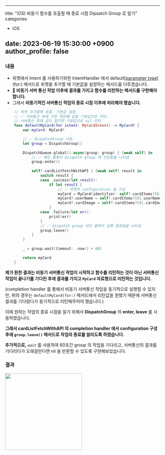  ---
title:  "iOS) 비동기 함수를 호출할 때 종료 시점 Dipsatch Group 로 알기"
categories:
- iOS

date:   2023-06-19  15:30:00 +0900
author_profile: false
---
### 내용

- 위젯에서 Intent 를 사용하기위한 IntentHandler 에서 default[[parameter type](for:)](for:) 메서드로 위젯을 추가할 때 기본값을 설정하는 메서드를 다루겠습니다.
- **🚨 비동기 서버 통신  작업 이후에 결과를 가지고 함수를 리턴하는 메서드를 구현해야 합니다.**
- 그래서 **비동기적인 서버통신 작업의 종료 시점 이후에 처리해야 했습니다.**

```swift
    // 위젯 추가할때 호출. 기본값 설정.
    // ✅ 서버통신 후에 가장 첫번째 값을 기본값으로 리턴.
    // 서버통신 후에 값이 없다면 기본값으로 nil 리턴.
    func defaultMyCard(for intent: MyCardIntent) -> MyCard? {
        var myCard: MyCard?

        // ✅ DispatchGroup 사용.
        let group = DispatchGroup()
        
        DispatchQueue.global().async(group: group) { [weak self] in
            // ✅ 해당 블록이 disaptch group 에 진입함을 나타냄
            group.enter()
            
            self?.cardListFetchWithAPI { [weak self] result in
                switch result {
                case .success(let result):
                    if let result {
                        // ✅ 위젯의 configuration 을 구성
                        myCard = MyCard(identifier: self?.cardItems?[0].cardUUID ?? "", display: self?.cardItems?[0].cardName ?? "")
                        myCard?.userName = self?.cardItems?[0].userName
                        myCard?.cardImage = self?.cardItems?[0].cardImage
                    }
                case .failure(let err):
                    print(err)
                }
                // ✅ dispatch group 내의 블럭이 실행 종료됨을 나타냄
                group.leave()
            }
        }
        
        _ = group.wait(timeout: .now() + 60)
        
        return myCard
    }
```

**제가 원한 결과는 비동기 서버통신 작업이 시작하고 함수를 리턴하는 것이 아닌 서버통신 작업이 끝나기를 기다린 후에 결과를 가지고 `MyCard` 자료형으로 리턴하는 것입니다.**

(completion handler 를 통해서 비동기 서버통신 작업을 동기적으로 실행할 수 있지만, 위의 경우는 `defaultMyCard(for:)` 메서드에서 리턴값을 원했기 때문에 서버통신 결과를 기다렸다가 동기적으로 리턴해주어야 했습니다.)

이때 원하는 작업의 종료 시점을 알기 위해서 **DispatchGroup** 의 **enter, leave** 를 사용하였습니다.

**그래서 cardListFetchWithAPI 의 completion handler 에서 configuration 구성 후에 `group.leave()` 메서드로 작업의 종료를 알리도록 하였습니다.**

**추가적으로,** `wait` 를 사용하여 60초간 group 의 작업을 기다리고, 서버통신의 결과를 기다리다가 오래걸린다면 nil 을 반환할 수 있도록 구현해보았습니다. 

### 결과

<img src="https://github.com/hyun99999/algorithm-Swift/assets/69136340/6ca30c5e-a586-4d27-a333-ab699f2ba1ad" width ="250">


